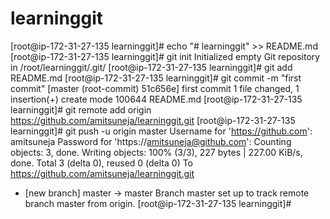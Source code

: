 # learninggit
[root@ip-172-31-27-135 learninggit]# echo "# learninggit" >> README.md
[root@ip-172-31-27-135 learninggit]# git init
Initialized empty Git repository in /root/learninggit/.git/
[root@ip-172-31-27-135 learninggit]# git add README.md
[root@ip-172-31-27-135 learninggit]# git commit -m "first commit"
[master (root-commit) 51c656e] first commit
 1 file changed, 1 insertion(+)
 create mode 100644 README.md
[root@ip-172-31-27-135 learninggit]# git remote add origin https://github.com/amitsuneja/learninggit.git
[root@ip-172-31-27-135 learninggit]# git push -u origin master
Username for 'https://github.com': amitsuneja
Password for 'https://amitsuneja@github.com':
Counting objects: 3, done.
Writing objects: 100% (3/3), 227 bytes | 227.00 KiB/s, done.
Total 3 (delta 0), reused 0 (delta 0)
To https://github.com/amitsuneja/learninggit.git
 * [new branch]      master -> master
Branch master set up to track remote branch master from origin.
[root@ip-172-31-27-135 learninggit]#
